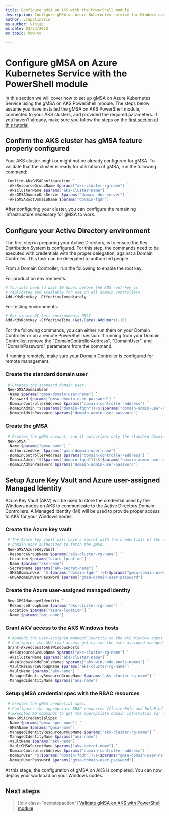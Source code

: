 ```yaml
---
title: Configure gMSA on AKS with the PowerShell module
description: Configure gMSA on Azure Kubernetes service for Windows containers.
author: vrapolinario
ms.author: viniap
ms.date: 03/23/2022
ms.topic: how-to

---
```


# Configure gMSA on Azure Kubernetes Service with the PowerShell module

In this section we will cover how to set up gMSA on Azure Kubernetes Service using the gMSA on AKS PowerShell module. The steps below assume you have installed the gMSA on AKS PowerShell module, connected to your AKS clusters, and provided the required parameters. If you haven't already, make sure you follow the steps on the [first section of this tutorial](./gmsa-aks-ps-module.md).

## Confirm the AKS cluster has gMSA feature properly configured

Your AKS cluster might or might not be already configured for gMSA. To validate that the cluster is ready for utilization of gMSA, run the following command:

   ```powershell
    Confirm-AksGMSAConfiguration `
    -AksResourceGroupName $params["aks-cluster-rg-name"] `
    -AksClusterName $params["aks-cluster-name"] `
    -AksGMSADomainDnsServer $params["domain-dns-server"] `
    -AksGMSARootDomainName $params["domain-fqdn"]
   ```
After configuring your cluster, you can configure the remaining infrastructure necessary for gMSA to work.

## Configure your Active Directory environment

The first step in preparing your Active Directory, is to ensure the Key Distribution System is configured. For this step, the commands need to be executed with credentials with the proper delegation, against a Domain Controller. This task can be delegated to authorized people.

From a Domain Controller, run the following to enable the root key:

For production environments:

   ```powershell
# You will need to wait 10 hours before the KDS root key is
# replicated and available for use on all domain controllers.
Add-KdsRootKey -EffectiveImmediately
   ```

For testing environments:

   ```powershell
# For single-DC test environments ONLY.
Add-KdsRootKey -EffectiveTime (Get-Date).AddHours(-10)
   ```

For the following commands, you can either run them on your Domain Controller or on a remote PowerShell session. If running from your Domain Controller, remove the "DomainControllerAddress", "DomainUser", and "DomainPassword" parameters from the command.

If running remotely, make sure your Domain Controller is configured for remote management.

### Create the standard domain user

   ```powershell
    # Creates the standard domain user.
    New-GMSADomainUser `
    -Name $params["gmsa-domain-user-name"] `
    -Password $params["gmsa-domain-user-password"] `
    -DomainControllerAddress $params["domain-controller-address"] `
    -DomainAdmin "$($params["domain-fqdn"])\$($params["domain-admin-user-name"])" `
    -DomainAdminPassword $params["domain-admin-user-password"]
   ```

### Create the gMSA

   ```powershell
    # Creates the gMSA account, and it authorizes only the standard domain user.
    New-GMSA `
    -Name $params["gmsa-name"] `
    -AuthorizedUser $params["gmsa-domain-user-name"] `
    -DomainControllerAddress $params["domain-controller-address"] `
    -DomainAdmin "$($params["domain-fqdn"])\$($params["domain-admin-user-name"])" `
    -DomainAdminPassword $params["domain-admin-user-password"]
   ```

## Setup Azure Key Vault and Azure user-assigned Managed Identity

Azure Key Vault (AKV) will be used to store the credential used by the Windows nodes on AKS to communicate to the Active Directory Domain Controllers. A Managed Identity (MI) will be used to provide proper access to AKV for your Windows nodes.

### Create the Azure key vault

   ```powershell
    # The Azure key vault will have a secret with the credentials of the standard
    # domain user authorized to fetch the gMSA.
    New-GMSAAzureKeyVault `
    -ResourceGroupName $params["aks-cluster-rg-name"] `
    -Location $params["azure-location"] `
    -Name $params["akv-name"] `
    -SecretName $params["akv-secret-name"] `
    -GMSADomainUser "$($params["domain-fqdn"])\$($params["gmsa-domain-user-name"])" `
    -GMSADomainUserPassword $params["gmsa-domain-user-password"]
   ```

### Create the Azure user-assigned managed identity

   ```powershell
    New-GMSAManagedIdentity `
    -ResourceGroupName $params["aks-cluster-rg-name"] `
    -Location $params["azure-location"] `
    -Name $params["ami-name"]
   ```

### Grant AKV access to the AKS Windows hosts

   ```powershell
    # Appends the user-assigned managed identity to the AKS Windows agent pools given as input parameter.
    # Configures the AKV read access policy for the user-assigned managed identity.
    Grant-AkvAccessToAksWindowsHosts `
    -AksResourceGroupName $params["aks-cluster-rg-name"] `
    -AksClusterName $params["aks-cluster-name"] `
    -AksWindowsNodePoolsNames $params["aks-win-node-pools-names"] `
    -VaultResourceGroupName $params["aks-cluster-rg-name"] `
    -VaultName $params["akv-name"] `
    -ManagedIdentityResourceGroupName $params["aks-cluster-rg-name"] `
    -ManagedIdentityName $params["ami-name"]
   ```

### Setup gMSA credential spec with the RBAC resources

   ```powershell
    # Creates the gMSA credential spec.
    # Configures the appropriate RBAC resources (ClusterRole and RoleBinding) for the spec.
    # Executes AD commands to get the appropriate domain information for the credential spec.
    New-GMSACredentialSpec `
    -Name $params["gmsa-spec-name"] `
    -GMSAName $params["gmsa-name"] `
    -ManagedIdentityResourceGroupName $params["aks-cluster-rg-name"] `
    -ManagedIdentityName $params["ami-name"] `
    -VaultName $params["akv-name"] `
    -VaultGMSASecretName $params["akv-secret-name"] `
    -DomainControllerAddress $params["domain-controller-address"] `
    -DomainUser "$($params["domain-fqdn"])\$($params["gmsa-domain-user-name"])" `
    -DomainUserPassword $params["gmsa-domain-user-password"]
   ```
At this stage, the configuration of gMSA on AKS is completed. You can now deploy your workload on your Windows nodes.

## Next steps

> [!div class="nextstepaction"]
> [Validate gMSA on AKS with PowerShell module](./validate-gmsa-ps-module.md)
